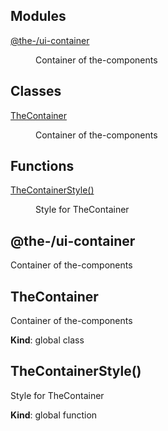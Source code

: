 <!--- Code generated by @the-/script-doc. DO NOT EDIT. -->

## Modules

<dl>
<dt><a href="#module_@the-/ui-container">@the-/ui-container</a></dt>
<dd><p>Container of the-components</p>
</dd>
</dl>

## Classes

<dl>
<dt><a href="#TheContainer">TheContainer</a></dt>
<dd><p>Container of the-components</p>
</dd>
</dl>

## Functions

<dl>
<dt><a href="#TheContainerStyle">TheContainerStyle()</a></dt>
<dd><p>Style for TheContainer</p>
</dd>
</dl>

<a name="module_@the-/ui-container"></a>

## @the-/ui-container
Container of the-components

<a name="TheContainer"></a>

## TheContainer
Container of the-components

**Kind**: global class  
<a name="TheContainerStyle"></a>

## TheContainerStyle()
Style for TheContainer

**Kind**: global function  
